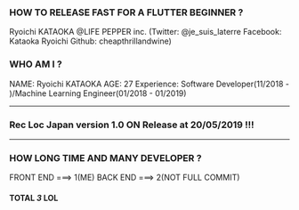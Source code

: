### HOW TO RELEASE FAST FOR A FLUTTER BEGINNER ?

Ryoichi KATAOKA @LIFE PEPPER inc.
(Twitter: @je_suis_laterre Facebook: Kataoka Ryoichi Github: cheapthrillandwine)

### WHO AM I ?

NAME: Ryoichi KATAOKA 
AGE: 27
Experience: Software Developer(11/2018 - )/Machine Learning Engineer(01/2018 - 01/2019)

---

### Rec Loc Japan version 1.0 ON Release at 20/05/2019 !!!



---

### HOW LONG TIME AND MANY DEVELOPER ?

FRONT END ===> 1(ME)
BACK  END ===> 2(NOT FULL COMMIT)

#### TOTAL *3* LOL
